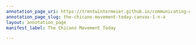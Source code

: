 ```yaml
---
annotation_page_uri: https://trentwintermeier.github.io/communicating-us-latine-activism/annotations/the-chicano-movement-today-canvas-1-n-a.json
annotation_page_slug: the-chicano-movement-today-canvas-1-n-a
layout: annotation_page
manifest_label: The Chicano Movement Today

---
```

